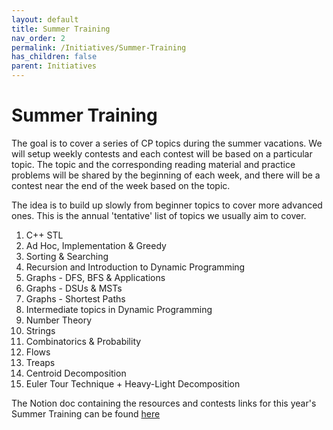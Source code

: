 ```yaml
---
layout: default
title: Summer Training
nav_order: 2
permalink: /Initiatives/Summer-Training
has_children: false
parent: Initiatives
---
```


# Summer Training

The goal is to cover a series of CP topics during the summer vacations. We will setup weekly contests and each contest will be based on a particular topic. The topic and the corresponding reading material and practice problems will be shared by the beginning of each week, and there will be a contest near the end of the week based on the topic.

The idea is to build up slowly from beginner topics to cover more advanced ones. This is the annual 'tentative' list of topics we usually aim to cover. 

1. C++ STL
2. Ad Hoc, Implementation & Greedy
3. Sorting & Searching
4. Recursion and Introduction to Dynamic Programming
5. Graphs - DFS, BFS & Applications
6. Graphs - DSUs & MSTs
7. Graphs - Shortest Paths
8. Intermediate topics in Dynamic Programming
9. Number Theory
10. Strings
11. Combinatorics & Probability
12. Flows
13. Treaps
14. Centroid Decomposition
15. Euler Tour Technique + Heavy-Light Decomposition

The Notion doc containing the resources and contests links for this year's Summer Training can be found [here](https://www.notion.so/8c670f95aabe4f1fb01dec219319fb94?v=4d102482a60b4b35b808378c100a6995&fbclid=IwAR3dItEyCW9VdCNQaVbLsxOUlDSQXZOV3zghthCI3muBLaP8vP8pL2AqWWM)
